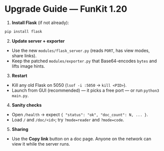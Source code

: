# Upgrade Guide — FunKit 1.20

1) **Install Flask** (if not already):
```bash
pip install flask
```

2) **Update server + exporter**
- Use the new `modules/flask_server.py` (reads `PORT`, has view modes, share links).
- Keep the patched `modules/exporter.py` that Base64-encodes `bytes` and lifts image hints.

3) **Restart**
- Kill any old Flask on 5050 (`lsof -i :5050` → `kill <PID>`).
- Launch from GUI (recommended) — it picks a free port — or run `python3 main.py`.

4) **Sanity checks**
- Open `/health` → expect `{ "status": "ok", "doc_count": N, ... }`.
- Load `/` and `/doc/<id>`; try `?mode=reader` and `?mode=code`.

5) **Sharing**
- Use the **Copy link** button on a doc page. Anyone on the network can view it while the server runs.
